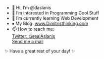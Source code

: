- 👋 Hi, I’m @daslanis
- 👀 I’m interested in Programming Cool Stuff
- 🌱 I’m currently learning Web Development
- ♦ My Blog: www.Dimitristhinking.com
- 📫 How to reach me: <br><a href="www.twitter.com/realAslanis"> Twitter: @realAslanis</a><br><a href="mailto:contact@dimitristhinking.com"> Send me a mail</a>

✨ Have a great rest of your day! ✨

<!---
daslanis/daslanis is a ✨ special ✨ repository because its `README.md` (this file) appears on your GitHub profile.
You can click the Preview link to take a look at your changes.
--->
